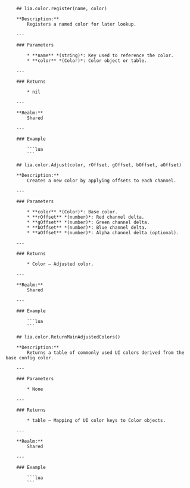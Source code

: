         ## lia.color.register(name, color)

        **Description:**
            Registers a named color for later lookup.

        ---

        ### Parameters

            * **name** *(string)*: Key used to reference the color.
            * **color** *(Color)*: Color object or table.

        ---

        ### Returns

            * nil

        ---

        **Realm:**
            Shared

        ---

        ### Example

            ```lua
            ```

        ## lia.color.Adjust(color, rOffset, gOffset, bOffset, aOffset)

        **Description:**
            Creates a new color by applying offsets to each channel.

        ---

        ### Parameters

            * **color** *(Color)*: Base color.
            * **rOffset** *(number)*: Red channel delta.
            * **gOffset** *(number)*: Green channel delta.
            * **bOffset** *(number)*: Blue channel delta.
            * **aOffset** *(number)*: Alpha channel delta (optional).

        ---

        ### Returns

            * Color – Adjusted color.

        ---

        **Realm:**
            Shared

        ---

        ### Example

            ```lua
            ```

        ## lia.color.ReturnMainAdjustedColors()

        **Description:**
            Returns a table of commonly used UI colors derived from the base config color.

        ---

        ### Parameters

            * None

        ---

        ### Returns

            * table – Mapping of UI color keys to Color objects.

        ---

        **Realm:**
            Shared

        ---

        ### Example

            ```lua
            ```

